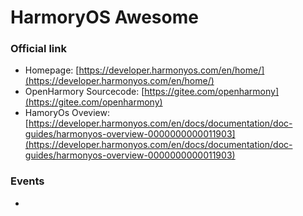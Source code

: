 # HarmoryOS Awesome


### Official link
- Homepage: [https://developer.harmonyos.com/en/home/](https://developer.harmonyos.com/en/home/)
- OpenHarmory Sourcecode: [https://gitee.com/openharmony](https://gitee.com/openharmony)
- HamoryOs Oveview: [https://developer.harmonyos.com/en/docs/documentation/doc-guides/harmonyos-overview-0000000000011903](https://developer.harmonyos.com/en/docs/documentation/doc-guides/harmonyos-overview-0000000000011903)

### Events
- 
